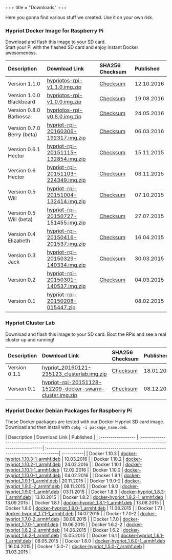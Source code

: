 +++
title = "Downloads"
+++

Here you gonna find various stuff we created. Use it on your own risk.


### Hypriot Docker Image for Raspberry Pi
Download and flash this image to your SD card.  
Start your Pi with the flashed SD card and enjoy instant Docker awesomeness.

| Description                | Download Link                                                                                            | SHA256 Checksum                                                                      | Published  |
| :------------------------- | :--------------------------------------------------------------------------------------------------------| :------------------------------------------------------------------------------------| :----------|
| Version 1.1.0      | [hypriotos-rpi-v1.1.0.img.zip](https://github.com/hypriot/image-builder-rpi/releases/download/v1.1.0/hypriotos-rpi-v1.1.0.img.zip)               | [Checksum](https://github.com/hypriot/image-builder-rpi/releases/download/v1.1.0/hypriotos-rpi-v1.1.0.img.zip.sha256)        | 12.10.2016 |
| Version 1.0.0 Blackbeard     | [hypriotos-rpi-v1.0.0.img.zip](https://github.com/hypriot/image-builder-rpi/releases/download/v1.0.0/hypriotos-rpi-v1.0.0.img.zip)               | [Checksum](https://github.com/hypriot/image-builder-rpi/releases/download/v1.0.0/hypriotos-rpi-v1.0.0.img.zip.sha256)        | 19.08.2016 |
| Version 0.8.0 Barbossa     | [hypriotos-rpi-v0.8.0.img.zip](https://github.com/hypriot/image-builder-rpi/releases/download/v0.8.0/hypriotos-rpi-v0.8.0.img.zip)               | [Checksum](https://github.com/hypriot/image-builder-rpi/releases/download/v0.8.0/hypriotos-rpi-v0.8.0.img.zip.sha256)        | 24.05.2016 |
| Version 0.7.0 Berry (beta) | [hypriot-rpi-20160306-192317.img.zip](https://downloads.hypriot.com/hypriot-rpi-20160306-192317.img.zip) | [Checksum](https://downloads.hypriot.com/hypriot-rpi-20160306-192317.img.zip.sha256) | 06.03.2016 |
| Version 0.6.1 Hector       | [hypriot-rpi-20151115-132854.img.zip](https://downloads.hypriot.com/hypriot-rpi-20151115-132854.img.zip) | [Checksum](https://downloads.hypriot.com/hypriot-rpi-20151115-132854.img.zip.sha256) | 15.11.2015 |
| Version 0.6 Hector         | [hypriot-rpi-20151103-224349.img.zip](https://downloads.hypriot.com/hypriot-rpi-20151103-224349.img.zip) | [Checksum](https://downloads.hypriot.com/hypriot-rpi-20151103-224349.img.zip.sha256) | 03.11.2015 |
| Version 0.5 Will           | [hypriot-rpi-20151004-132414.img.zip](https://downloads.hypriot.com/hypriot-rpi-20151004-132414.img.zip) | [Checksum](https://downloads.hypriot.com/hypriot-rpi-20151004-132414.img.zip.sha256) | 07.10.2015 |
| Version 0.5 Will (beta)    | [hypriot-rpi-20150727-151455.img.zip](https://downloads.hypriot.com/hypriot-rpi-20150727-151455.img.zip) | [Checksum](https://downloads.hypriot.com/hypriot-rpi-20150727-151455.img.zip.sha256) | 27.07.2015 |
| Version 0.4 Elizabeth      | [hypriot-rpi-20150416-201537.img.zip](https://downloads.hypriot.com/hypriot-rpi-20150416-201537.img.zip) | [Checksum](https://downloads.hypriot.com/hypriot-rpi-20150416-201537.img.zip.sha256) | 16.04.2015 |
| Version 0.3 Jack           | [hypriot-rpi-20150329-140334.img.zip](https://downloads.hypriot.com/hypriot-rpi-20150329-140334.img.zip) | [Checksum](https://downloads.hypriot.com/hypriot-rpi-20150329-140334.img.zip.sha256) | 30.03.2015 |
| Version 0.2                | [hypriot-rpi-20150301-140537.img.zip](https://downloads.hypriot.com/hypriot-rpi-20150301-140537.img.zip) | [Checksum](https://downloads.hypriot.com/hypriot-rpi-20150301-140537.img.zip.sha256) | 04.03.2015 |
| Version 0.1                | [hypriot-rpi-20150208-015447.zip](https://downloads.hypriot.com/hypriot-rpi-20150208-015447.zip)         |                                                                                      | 08.02.2015 |


### Hypriot Cluster Lab
Download and flash this image to your SD card. Boot the RPis and see a real cluster up and running!  

| Description                                                                                                                            | Download Link                                                                                                                                     | SHA256 Checksum                                                                                         | Published  |
|:-------------------------------------------------------------------------------------------------------------------------------------- |:--------------------------------------------------------------------------------------------------------------------------------------------------|:--------------------------------------------------------------------------------------------------------|:------------|
| Version 0.1.1  | [hypriot_20160121-235123_clusterlab.img.zip](https://downloads.hypriot.com/hypriot_20160121-235123_clusterlab.img.zip) | [Checksum](https://downloads.hypriot.com/hypriot_20160121-235123_clusterlab.img.zip.sha256) | 18.01.2016 |
| Version 0.1 | [hypriot-rpi-20151128-152209-docker-swarm-cluster.img.zip](https://downloads.hypriot.com/hypriot-rpi-20151128-152209-docker-swarm-cluster.img.zip) | [Checksum](https://downloads.hypriot.com/hypriot-rpi-20151128-152209-docker-swarm-cluster.img.zip.sha25) | 08.12.2015 |

### Hypriot Docker Debian Packages for Raspberry Pi
These Docker packages are tested with our Docker Hypriot SD card image.  
Download and then install with `dpkg -i package_name.deb`.

| Description        | Download Link                                                                                                | Published  |
| :----------------- | :------------------------------------------------------------------------------------------------------------| :------------------------------------------------------------------------------------| :----------|
| Docker 1.10.3 | [docker-hypriot_1.10.3-1_armhf.deb](https://packagecloud.io/Hypriot/Schatzkiste/packages/debian/wheezy/docker-hypriot_1.10.3-1_armhf.deb)       | 10.03.2016 |
| Docker 1.10.2 | [docker-hypriot_1.10.2-1_armhf.deb](https://packagecloud.io/Hypriot/Schatzkiste/packages/debian/wheezy/docker-hypriot_1.10.2-1_armhf.deb)       | 24.02.2016 |
| Docker 1.10.1 | [docker-hypriot_1.10.1-1_armhf.deb](https://packagecloud.io/Hypriot/Schatzkiste/packages/debian/wheezy/docker-hypriot_1.10.1-1_armhf.deb)       | 12.02.2016 |
| Docker 1.10.0 | [docker-hypriot_1.10.0-1_armhf.deb](https://packagecloud.io/Hypriot/Schatzkiste/packages/debian/wheezy/docker-hypriot_1.10.0-1_armhf.deb)       | 04.02.2016 |
| Docker 1.9.1 | [docker-hypriot_1.9.1-1_armhf.deb](https://packagecloud.io/Hypriot/Schatzkiste/packages/debian/wheezy/docker-hypriot_1.9.1-1_armhf.deb)       | 20.11.2015 |
| Docker 1.9.0-2 | [docker-hypriot_1.9.0-2_armhf.deb](https://packagecloud.io/Hypriot/Schatzkiste/packages/debian/wheezy/docker-hypriot_1.9.0-2_armhf.deb)       | 08.11.2015 |
| Docker 1.9.0 | [docker-hypriot_1.9.0-1_armhf.deb](https://packagecloud.io/Hypriot/Schatzkiste/packages/debian/wheezy/docker-hypriot_1.9.0-1_armhf.deb)       | 03.11.2015 |
| Docker 1.8.3 | [docker-hypriot_1.8.3-1_armhf.deb](https://packagecloud.io/Hypriot/Schatzkiste/packages/debian/wheezy/docker-hypriot_1.8.3-1_armhf.deb)       | 13.10.2015 |
| Docker 1.8.2 | [docker-hypriot_1.8.2-1_armhf.deb](https://packagecloud.io/Hypriot/Schatzkiste/packages/debian/wheezy/docker-hypriot_1.8.2-1_armhf.deb)       | 13.09.2015 |
| Docker 1.8.1 | [docker-hypriot_1.8.1-1_armhf.deb](https://packagecloud.io/Hypriot/Schatzkiste/packages/debian/wheezy/docker-hypriot_1.8.1-1_armhf.deb)       | 13.08.2015 |
| Docker 1.8.0 | [docker-hypriot_1.8.0-1_armhf.deb](https://packagecloud.io/Hypriot/Schatzkiste/packages/debian/wheezy/docker-hypriot_1.8.0-1_armhf.deb)       | 11.08.2015 |
| Docker 1.7.1   | [docker-hypriot_1.7.1-1_armhf.deb](https://packagecloud.io/Hypriot/Schatzkiste/packages/debian/wheezy/docker-hypriot_1.7.1-1_armhf.deb)       | 14.07.2015 |
| Docker 1.7.0-2 | [docker-hypriot_1.7.0-2_armhf.deb](https://packagecloud.io/Hypriot/Schatzkiste/packages/debian/wheezy/docker-hypriot_1.7.0-2_armhf.deb)       | 30.06.2015 |
| Docker 1.7.0 | [docker-hypriot_1.7.0-1_armhf.deb](https://packagecloud.io/Hypriot/Schatzkiste/packages/debian/wheezy/docker-hypriot_1.7.0-1_armhf.deb)       | 19.06.2015 |
| Docker 1.6.2-2 | [docker-hypriot_1.6.2-2_armhf.deb](https://packagecloud.io/Hypriot/Schatzkiste/packages/debian/wheezy/docker-hypriot_1.6.2-2_armhf.deb)       | 14.06.2015 |
| Docker 1.6.2   | [docker-hypriot_1.6.2-1_armhf.deb](https://packagecloud.io/Hypriot/Schatzkiste/packages/debian/wheezy/docker-hypriot_1.6.2-1_armhf.deb)       | 15.05.2015 |
| Docker 1.6.1   | [docker-hypriot_1.6.1-1_armhf.deb](https://packagecloud.io/Hypriot/Schatzkiste/packages/debian/wheezy/docker-hypriot_1.6.1-1_armhf.deb)       | 08.05.2015 |
| Docker 1.6.0   | [docker-hypriot_1.6.0-1_armhf.deb](https://packagecloud.io/Hypriot/Schatzkiste/packages/debian/wheezy/docker-hypriot_1.6.0-1_armhf.deb)       | 16.04.2015 |
| Docker 1.5.0-7     | [docker-hypriot_1.5.0-7_armhf.deb](https://packagecloud.io/Hypriot/Schatzkiste/packages/debian/wheezy/docker-hypriot_1.5.0-7_armhf.deb)       | 31.03.2015 |
